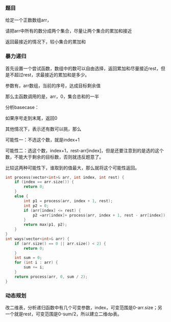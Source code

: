 ### 题目

给定一个正数数组arr，

请把arr中所有的数分成两个集合，尽量让两个集合的累加和接近

返回最接近的情况下，较小集合的累加和

### 暴力递归

首先设置一个尝试函数，数组中的数可以自由选择，返回累加和尽量接近rest，但是不超过rest，求最接近的累加和是多少。

参数有，arr数组，当前的序号，达成目标剩余值

那么主函数调用的是，arr，0，集合总和的一半

分析basecase：

如果序号走到末尾，返回0

其他情况下，表示还有数可以挑，那么

可能性一：不选这个数，就是index+1

可能性二：选这个数，index+1，rest-arr[index]，但是还要注意到的是选的这个数，不能大于剩余的目标数，否则就违反题意了。

比较这两种可能性下，谁取到的值最大，那么就将这个可能性返回。

```cpp
int process(vector<int>& arr, int index, int rest) {
    if (index == arr.size()) {
        return 0;
    }
    else {
        int p1 = process(arr, index + 1, rest);
        int p2 = 0;
        if (arr[index] <= rest) {
            p2 =arr[index]+ process(arr, index + 1, rest - arr[index]);
        }
        return max(p1, p2);
    }
}
int ways(vector<int>& arr) {
    if (arr.size() == 0 || arr.size() < 2) {
        return 0;
    }
    int sum = 0;
    for (int i : arr) {
        sum += i;
    }
    return process(arr, 0, sum / 2);
}
```

### 动态规划

改二维表，分析递归函数中有几个可变参数，index，可变范围是0-arr.size；另一个就是rest，可变范围是0-sum/2，所以建立二维dp表。







